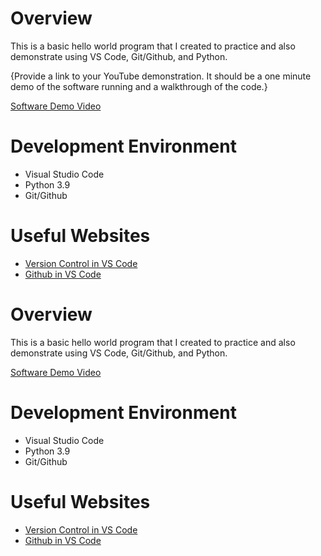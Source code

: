 
# Overview

This is a basic hello world program that I created to practice and also demonstrate using VS Code, Git/Github, and Python.

{Provide a link to your YouTube demonstration.  It should be a one minute demo of the software running and a walkthrough of the code.}

[Software Demo Video](http://youtube.link.goes.here)

# Development Environment

* Visual Studio Code
* Python 3.9
* Git/Github

# Useful Websites

* [Version Control in VS Code](https://code.visualstudio.com/docs/editor/versioncontrol)
* [Github in VS Code](https://code.visualstudio.com/docs/editor/github)

# Overview

This is a basic hello world program that I created to practice and also demonstrate using VS Code, Git/Github, and Python.

[Software Demo Video](https://youtu.be/pniy_lxx2-M)

# Development Environment

* Visual Studio Code
* Python 3.9
* Git/Github

# Useful Websites

* [Version Control in VS Code](https://code.visualstudio.com/docs/editor/versioncontrol)
* [Github in VS Code](https://code.visualstudio.com/docs/editor/github)

